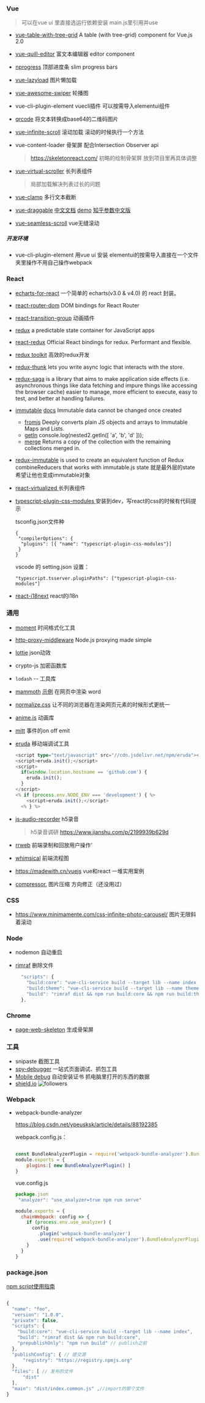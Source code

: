 ### Vue

> 可以在vue ui 里直接选运行依赖安装 main.js里引用并use

- [vue-table-with-tree-grid](https://github.com/MisterTaki/vue-table-with-tree-grid)  A table (with tree-grid) component for Vue.js 2.0

- [vue-quill-editor](https://github.com/surmon-china/vue-quill-editor)  富文本编辑器 editor component

- [nprogress](https://github.com/rstacruz/nprogress) 顶部进度条 slim progress bars

- [vue-lazyload](https://www.npmjs.com/package/vue-lazyload) 图片懒加载

- [vue-awesome-swiper](https://github.surmon.me/vue-awesome-swiper) 轮播图

- vue-cli-plugin-element    vuecli插件 可以按需导入elementui组件

- [qrcode](https://www.npmjs.com/package/qrcode) 将文本转换成base64的二维码图片

- [vue-infinite-scroll](https://www.npmjs.com/package/vue-infinite-scroll) 滚动加载  滚动的时候执行一个方法

- vue-content-loader 骨架屏 配合Intersection Observer api

  > https://skeletonreact.com/ 初略的绘制骨架屏 放到项目里再具体调整

- [vue-virtual-scroller](https://github.com/Akryum/vue-virtual-scroller) 长列表组件 

  > 局部加载解决列表过长的问题
  
- [vue-clamp](https://github.com/Justineo/vue-clamp) 多行文本截断 

- [vue-draggable](https://github.com/SortableJS/Vue.Draggable) [中文文档](https://www.itxst.com/vue-draggable/vnqb7fey.html) [demo](https://sortablejs.github.io/Vue.Draggable/#/transition-example-2)  [知乎参数中文版](https://juejin.cn/post/6844904150350692366)

- [vue-seamless-scroll](https://chenxuan0000.github.io/vue-seamless-scroll/) vue无缝滚动

##### 开发环境

- vue-cli-plugin-element  用vue ui 安装     elementui的按需导入直接在一个文件夹里操作不用自己操作webpack

### React

- [echarts-for-react](https://github.com/hustcc/echarts-for-react)  一个简单的 echarts(v3.0 & v4.0) 的 react 封装。

- [react-router-dom](https://reactrouter.com/web/guides/quick-start)   DOM bindings for React Router

- [react-transition-group](https://github.com/reactjs/react-transition-group) 动画插件

- [redux](https://github.com/reduxjs/redux) a predictable state container for JavaScript apps

- [react-redux](https://github.com/reduxjs/react-redux) Official React bindings for redux. Performant and flexible.

- [redux toolkit](https://redux-toolkit.js.org/) 高效的redux开发

- [redux-thunk](https://github.com/reduxjs/redux-thunk) lets you write async logic that interacts with the store.

- [redux-saga](https://github.com/redux-saga/redux-saga) is a library that aims to make application side effects (i.e. asynchronous things like data fetching and impure things like accessing the browser cache) easier to manage, more efficient to execute, easy to test, and better at handling failures.

- [immutable](https://github.com/immutable-js/immutable-js)  [docs](https://immutable-js.github.io/immutable-js/docs/#/) Immutable data cannot be changed once created  
  - [fromjs](https://immutable-js.github.io/immutable-js/docs/#/fromJS)  Deeply converts plain JS objects and arrays to Immutable Maps and Lists.
  - [getIn](https://immutable-js.github.io/immutable-js/docs/#/getIn)    console.log(nested2.getIn([ 'a', 'b', 'd' ])); 
  - [merge](https://immutable-js.github.io/immutable-js/docs/#/merge) Returns a copy of the collection with the remaining collections merged in.
  
- [redux-immutable](https://github.com/gajus/redux-immutable)  is used to create an equivalent function of Redux combineReducers that works with immutable.js state 就是最外层的state希望让他也变成immutable对象

- [react-virtualized ](https://github.com/bvaughn/react-virtualized)长列表组件

- [typescript-plugin-css-modules ](https://github.com/mrmckeb/typescript-plugin-css-modules) 安装到dev，写react的css的时候有代码提示

  tsconfig.json文件种

  ```
  {
   "compilerOptions": {
    "plugins": [{ "name": "typescript-plugin-css-modules"}]
   }
  }
  ```

  vscode 的 setting.json 设置：

  ```
  "typescript.tsserver.pluginPaths": ["typescript-plugin-css-modules"]
  ```

- [react-i18next](https://react.i18next.com/guides/quick-start) react的i18n

### 通用

- [moment](https://momentjs.com/)  时间格式化工具

- [http-proxy-middleware](https://github.com/chimurai/http-proxy-middleware)  Node.js proxying made simple

- [lottie](https://airbnb.io/lottie/#/) json动效

- crypto-js  加密函数库

- `lodash` -- 工具库

- [mammoth](https://github.com/mwilliamson/mammoth.js) [示例](https://jstool.gitlab.io/zh-cn/demo/preview-ms-word-docx-document-in-browser/) 在网页中渲染 word 

- [normalize.css](https://www.npmjs.com/package/normalize.css) 让不同的浏览器在渲染网页元素的时候形式更统一

- [anime.js](https://github.com/juliangarnier/anime/) 动画库

- [mitt](https://github.com/developit/mitt) 事件的on off emit

- [eruda](https://github.com/liriliri/eruda) 移动端调试工具

  ```typescript
  <script type="text/javascript" src="//cdn.jsdelivr.net/npm/eruda"></script> 
  <script>eruda.init();</script>
  <script>
    if(window.location.hostname == 'github.com') {
      eruda.init();
    }
  </script>
  <% if (process.env.NODE_ENV === 'development') { %>
      <script>eruda.init();</script>
    <% } %>
  ```


- [js-audio-recorder](https://github.com/2fps/recorder) h5录音

  > h5录音调研 https://www.jianshu.com/p/2199939b629d

- [rrweb](https://github.com/rrweb-io/rrweb) 前端录制和回放用户操作‘

- [whimsical](https://whimsical.com/the-beginning-86qy7io4XjdZptgDBuaCzx)  前端流程图

- https://madewith.cn/vuejs  vue和react 一堆实用案例

- [compressor.](https://github.com/fengyuanchen/compressorjs) 图片压缩 方向修正（还没用过）

### CSS

- https://www.minimamente.com/css-infinite-photo-carousel/ 图片无限斜着滚动

### Node

- nodemon 自动重启

- [rimraf](https://www.npmjs.com/package/rimraf) 删除文件

  ```js
    "scripts": {
      "build:core": "vue-cli-service build --target lib --name index --no-clean lib/index.tsx", 
      "build:theme": "vue-cli-service build --target lib --name theme-default/index --no-clean lib/theme-default/index.tsx", 
      "build": "rimraf dist && npm run build:core && npm run build:theme",
    }, 
  ```

  

### Chrome

- [page-web-skeleton](https://juejin.cn/post/6937939181356187662#comment) 生成骨架屏

### 工具

- snipaste 截图工具
- [spy-debugger](https://github.com/wuchangming/spy-debugger) 一站式页面调试、抓包工具
- [Mobile debug](https://www.mobiledebug.com/) 自动安装证书 抓电脑里打开的东西的数据
- [shield.io](https://shields.io/) ![followers](https://img.shields.io/github/followers/zhang874010534?style=social)

### Webpack

- webpack-bundle-analyzer

  https://blog.csdn.net/ypeusksk/article/details/88192385

  webpack.config.js：

  ```js
  
  const BundleAnalyzerPlugin = require('webpack-bundle-analyzer').BundleAnalyzerPlugin;
  module.exports = {
      plugins:[ new BundleAnalyzerPlugin() ]
  }
  
  
  ```

  vue.config.js

  ```js
  package.json
   "analyzer": "use_analyzer=true npm run serve"
  
  module.exports = {
    chainWebpack: config => {
      if (process.env.use_analyzer) {
        config
          .plugin('webpack-bundle-analyzer')
          .use(require('webpack-bundle-analyzer').BundleAnalyzerPlugin)
      }
    }
  }
  ```


### package.json

[npm script使用指南](https://www.ruanyifeng.com/blog/2016/10/npm_scripts.html)

```js

{
  "name": "foo", 
  "version": "1.0.0",
  "private": false,
  "scripts": {
    "build:core": "vue-cli-service build --target lib --name index",
    "build": "rimraf dist && npm run build:core",
    "prepublishOnly": "npm run build" // publish之前
  },
  "publishConfig": { // 提交源
      "registry": "https://registry.npmjs.org"
  },
  "files": [ // 发布的文件
      "dist"
  ],
  "main": "dist/index.common.js" ,//import的那个文件
}
```

